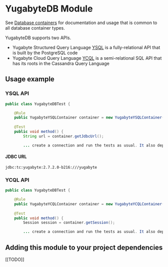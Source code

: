 # YugabyteDB Module

See [Database containers](./index.md) for documentation and usage that is common to all database container types.

YugabyteDB supports two APIs. 
- Yugabyte Structured Query Language [YSQL](https://docs.yugabyte.com/latest/api/ysql/) is a fully-relational API that is built by the PostgreSQL code
- Yugabyte Cloud Query Language [YCQL](https://docs.yugabyte.com/latest/api/ycql/) is a semi-relational SQL API that has its roots in the Cassandra Query Language

## Usage example

### YSQL API 

```java
public class YugabyteDBTest {

    @Rule
    public YugabyteYSQLContainer container = new YugabyteYSQLContainer("yugabytedb/yugabyte:2.7.2.0-b216");
    
    @Test
    public void method() {
        String url = container.getJdbcUrl();

        ... create a connection and run the tests as usual. It also depends on the frameworks being used.
```

#### JDBC URL

`jdbc:tc:yugabyte:2.7.2.0-b216:///yugabyte`

### YCQL API

```java
public class YugabyteDBTest {

    @Rule
    public YugabyteYCQLContainer container = new YugabyteYCQLContainer("yugabytedb/yugabyte:2.7.2.0-b216");
    
    @Test
    public void method() {
        Session session = container.getSession();

        ... create a connection and run the tests as usual. It also depends on the frameworks being used.
```

## Adding this module to your project dependencies
[[TODO]]
